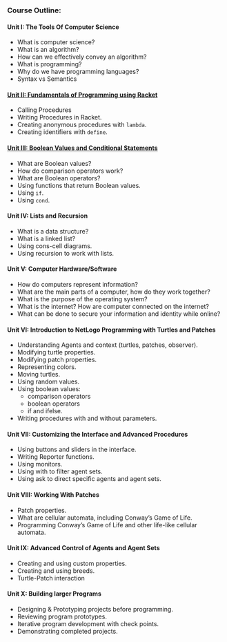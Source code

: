 ### Course Outline:

#### Unit I: The Tools Of Computer Science
- What is computer science?
- What is an algorithm?
- How can we effectively convey an algorithm?
- What is programming?
- Why do we have programming languages?
- Syntax vs Semantics

#### [Unit II: Fundamentals of Programming using Racket](units/unit00_fund-prog.md)
- Calling Procedures
- Writing Procedures in Racket.
- Creating anonymous procedures with `lambda`.
- Creating identifiers with `define`.

#### [Unit III: Boolean Values and Conditional Statements](units/unit01_boolean-conditionals.md)
- What are Boolean values?
- How do comparison operators work?
- What are Boolean operators?
- Using functions that return Boolean values.
- Using `if`.
- Using `cond`.

#### Unit IV: Lists and Recursion
- What is a data structure?
- What is a linked list?
- Using cons-cell diagrams.
- Using recursion to work with lists.

#### Unit V: Computer Hardware/Software
- How do computers represent information?
- What are the main parts of a computer, how do they work together?
- What is the purpose of the operating system?
- What is the internet? How are computer connected on the internet?
- What can be done to secure your information and identity while online?

#### Unit VI: Introduction to NetLogo Programming with Turtles and Patches
- Understanding Agents and context (turtles, patches, observer).
- Modifying turtle properties.
- Modifying patch properties.
- Representing colors.
- Moving turtles.
- Using random values.
- Using boolean values:
  - comparison operators
  - boolean operators
  - if and ifelse.
- Writing procedures with and without parameters.

#### Unit VII: Customizing the Interface and Advanced Procedures
- Using buttons and sliders in the interface.
- Writing Reporter functions.
- Using monitors.
- Using with to filter agent sets.
- Using ask to direct specific agents and agent sets.

#### Unit VIII: Working With Patches
- Patch properties.
- What are cellular automata, including Conway’s Game of Life.
- Programming Conway’s Game of Life and other life-like cellular automata.

#### Unit IX: Advanced Control of Agents and Agent Sets
- Creating and using custom properties.
- Creating and using breeds.
- Turtle-Patch interaction

#### Unit X: Building larger Programs
- Designing & Prototyping projects before programming.
- Reviewing program prototypes.
- Iterative program development with check points.
- Demonstrating completed projects.
